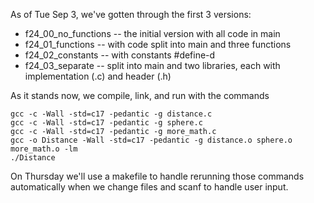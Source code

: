 As of Tue Sep 3, we've gotten through the first 3 versions:
* f24_00_no_functions -- the initial version with all code in main
* f24_01_functions -- with code split into main and three functions
* f24_02_constants -- with constants #define-d
* f24_03_separate -- split into main and two libraries, each with implementation (.c) and header (.h)

As it stands now, we compile, link, and run with the commands
```
gcc -c -Wall -std=c17 -pedantic -g distance.c
gcc -c -Wall -std=c17 -pedantic -g sphere.c
gcc -c -Wall -std=c17 -pedantic -g more_math.c
gcc -o Distance -Wall -std=c17 -pedantic -g distance.o sphere.o more_math.o -lm
./Distance
```
On Thursday we'll use a makefile to handle rerunning those commands automatically when we change files and scanf to handle user input.
